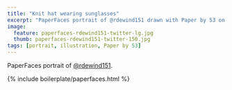 ```yaml
---
title: "Knit hat wearing sunglasses"
excerpt: "PaperFaces portrait of @rdewind151 drawn with Paper by 53 on an iPad."
image: 
  feature: paperfaces-rdewind151-twitter-lg.jpg
  thumb: paperfaces-rdewind151-twitter-150.jpg
tags: [portrait, illustration, Paper by 53]
---
```


PaperFaces portrait of [@rdewind151](http://twitter.com/rdewind151).

{% include boilerplate/paperfaces.html %}